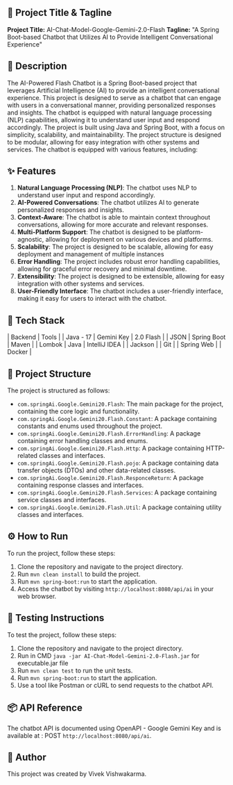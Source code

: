 🚀 Project Title & Tagline
--------------------------------

**Project Title:** AI-Chat-Model-Google-Gemini-2.0-Flash
**Tagline:** "A Spring Boot-based Chatbot that Utilizes AI to Provide Intelligent Conversational Experience"

📖 Description
---------------

The AI-Powered Flash Chatbot is a Spring Boot-based project that leverages Artificial Intelligence (AI) to provide an intelligent conversational experience. This project is designed to serve as a chatbot that can engage with users in a conversational manner, providing personalized responses and insights. The chatbot is equipped with natural language processing (NLP) capabilities, allowing it to understand user input and respond accordingly.
The project is built using Java and Spring Boot, with a focus on simplicity, scalability, and maintainability. The project structure is designed to be modular, allowing for easy integration with other systems and services. The chatbot is equipped with various features, including:

✨ Features
------------

1. **Natural Language Processing (NLP)**: The chatbot uses NLP to understand user input and respond accordingly.
2. **AI-Powered Conversations**: The chatbot utilizes AI to generate personalized responses and insights.
3. **Context-Aware**: The chatbot is able to maintain context throughout conversations, allowing for more accurate and relevant responses.
4. **Multi-Platform Support**: The chatbot is designed to be platform-agnostic, allowing for deployment on various devices and platforms.
5. **Scalability**: The project is designed to be scalable, allowing for easy deployment and management of multiple instances
6. **Error Handling**: The project includes robust error handling capabilities, allowing for graceful error recovery and minimal downtime.
7. **Extensibility**: The project is designed to be extensible, allowing for easy integration with other systems and services.
8. **User-Friendly Interface**: The chatbot includes a user-friendly interface, making it easy for users to interact with the chatbot.

🧰 Tech Stack
--------------

| Backend | Tools |
| Java - 17 | Gemini Key | 2.0 Flash |
| JSON | Spring Boot | Maven |
| Lombok | Java | IntelliJ IDEA |
| Jackson |  | Git |
| Spring Web |  | Docker |

📁 Project Structure
--------------------

The project is structured as follows:

* `com.springAi.Google.Gemini20.Flash`: The main package for the project, containing the core logic and functionality.
* `com.springAi.Google.Gemini20.Flash.Constant`: A package containing constants and enums used throughout the project.
* `com.springAi.Google.Gemini20.Flash.ErrorHandling`: A package containing error handling classes and enums.
* `com.springAi.Google.Gemini20.Flash.Http`: A package containing HTTP-related classes and interfaces.
* `com.springAi.Google.Gemini20.Flash.pojo`: A package containing data transfer objects (DTOs) and other data-related classes.
* `com.springAi.Google.Gemini20.Flash.ResponceReturn`: A package containing response classes and interfaces.
* `com.springAi.Google.Gemini20.Flash.Services`: A package containing service classes and interfaces.
* `com.springAi.Google.Gemini20.Flash.Util`: A package containing utility classes and interfaces.

⚙️ How to Run
----------------

To run the project, follow these steps:

1. Clone the repository and navigate to the project directory.
2. Run `mvn clean install` to build the project.
3. Run `mvn spring-boot:run` to start the application.
4. Access the chatbot by visiting `http://localhost:8080/api/ai` in your web browser.

🧪 Testing Instructions
-------------------------

To test the project, follow these steps:

1. Clone the repository and navigate to the project directory.
2. Run in CMD `java -jar AI-Chat-Model-Gemini-2.0-Flash.jar` for executable.jar file  
3. Run `mvn clean test` to run the unit tests.
4. Run `mvn spring-boot:run` to start the application.
5. Use a tool like Postman or cURL to send requests to the chatbot API.

📦 API Reference
----------------

The chatbot API is documented using OpenAPI - Google Gemini Key and is available at : POST `http://localhost:8080/api/ai`.

👤 Author
---------

This project was created by Vivek Vishwakarma.
